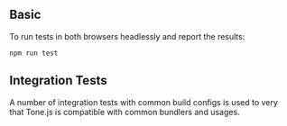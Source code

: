 ## Basic

To run tests in both browsers headlessly and report the results:

`npm run test`

## Integration Tests

A number of integration tests with common build configs is used to very that Tone.js is compatible with common bundlers and usages.
